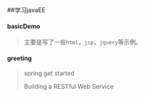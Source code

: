 ##学习javaEE
#### basicDemo
> 主要是写了一些`html`，`jsp`，`jquery`等示例。
>
#### greeting
>
> spring get started
>
> Building a RESTful Web Service
>